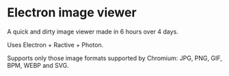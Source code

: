 # Electron image viewer

A quick and dirty image viewer made in 6 hours over 4 days.

Uses Electron + Ractive + Photon.

Supports only those image formats supported by Chromium: JPG, PNG, GIF, BPM, WEBP and SVG.
